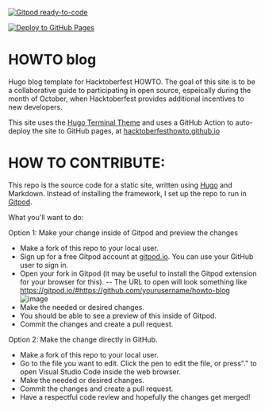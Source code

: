 [![Gitpod ready-to-code](https://img.shields.io/badge/Gitpod-ready--to--code-blue?logo=gitpod)](https://gitpod.io/#https://github.com/hacktoberfesthowto/howto-blog)

[![Deploy to GitHub Pages](https://github.com/hacktoberfesthowto/howto-blog/actions/workflows/push.yml/badge.svg)](https://github.com/hacktoberfesthowto/howto-blog/actions/workflows/push.yml)

# HOWTO blog
Hugo blog template for Hacktoberfest HOWTO. The goal of this site is to be a collaborative guide to participating in open source, espeically during the month of October, when Hacktoberfest provides additional incentives to new developers.

This site uses the [Hugo Terminal Theme](https://github.com/panr/hugo-theme-terminal) and uses a GitHub Action to auto-deploy the site to GitHub pages, at [hacktoberfesthowto.github.io](https://hacktoberfesthowto.github.io/)


# HOW TO CONTRIBUTE:
This repo is the source code for a static site, written using [Hugo](https://gohugo.io/) and Markdown.
Instead of installing the framework, I set up the repo to run in [Gitpod](https://www.gitpod.io/).

What you'll want to do:

Option 1: Make your change inside of Gitpod and preview the changes

- Make a fork of this repo to your local user.
- Sign up for a free Gitpod account at [gitpod.io](https://gitpod.io/).  You can use your GitHub user to sign in.
- Open your fork in Gitpod (it may be useful to install the Gitpod extension for your browser for this).
-- The URL to open will look something like https://gitpod.io/#https://github.com/yourusername/howto-blog
![image](https://user-images.githubusercontent.com/876146/190049603-7805307f-eba5-4c9b-85e5-7103a633fb69.png)
- Make the needed or desired changes.
- You should be able to see a preview of this inside of Gitpod.
- Commit the changes and create a pull request.


Option 2: Make the change directly in GitHub.
- Make a fork of this repo to your local user.
- Go to the file you want to edit. Click the pen to edit the file, or press"." to open Visual Studio Code inside the web browser.
- Make the needed or desired changes.
- Commit the changes and create a pull request.
- Have a respectful code review and hopefully the changes get merged!
